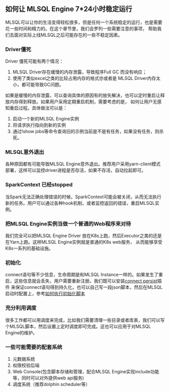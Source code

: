## 如何让 MLSQL Engine 7*24小时稳定运行

MLSQL可以让你的生活变得轻松很多，但是任何一个系统稳定的运行，也是需要花一些时间和精力的。在这个章节里，我们会罗列一些需要注意的事项，
帮助我们去面对实际上线MLSQL之后可能存在的一些不稳定因素。

### Driver僵死

Driver 僵死可能有两个情况：

1. MLSQL Driver存在缓慢的内存泄露，导致程序Full GC 而没有响应；
2. 使用了类似excel之类的比较占用内存的格式亦或者是 MLSQL Driver内存太小，都可能导致GC问题。

如果是缓慢的内存泄露，可以查询具体的原因有的放矢解决，也可以定时重启让释放内存得到释放。如果用户采用定期重启机制，需要考虑的是，
如何让用户无感知重启过程。具体做法可以是：

1. 启动一个新的MLSQL Engine实例
2. 将请求执行指向到新的实例
1. 通过!show jobs等命令查询旧的示例当前是不是有任务，如果没有任务，则杀死。

### MLSQL意外退出

各种原因都有可能导致MLSQL Engine意外退出。推荐用户采用yarn-client模式部署，这样可以监控driver进程是否存活，如果不存活，自动拉起即可。

### SparkContext 已经stopped

当Spark无法正确处理错误的时候，SparkContext可能会被关闭，从而无法执行新的任务。用户可以通过各种hook机制，或者监控返回的错误，重启MLSQL实例。


### 把MLSQL Engine实例当做一个普通的Web程序来对待

我们完全可以把MLSQL Engine Driver 放在K8s上跑，然后Executor之类的还是在Yarn上跑。这样MLSQL Engine实例就是普通的K8s web服务，
从而能够享受K8s一系列的基础设施。

### 初始化

connect语句等不少信息，生命周期是和MLSQL Instance一样的。如果发生了重启，这些信息就会丢失，用户需要重新注册。我们既可以安装[connect persist](https://github.com/allwefantasy/mlsql-plugins/tree/master/connect-persist)插件
来保证connect语句得到持久化，也可以自己写一段json脚本，然后在MLSQL启动时配置上，参考[如何执行初始化脚本](http://docs.mlsql.tech/zh/include/init.html)

### 充分利用调度

很多工作都可以用调度来完成，比如我们需要清理一些目录或者库表，我们可以写个MLSQL脚本，然后设置上定时调度即可完成。这也可以应用于对MLSQL Engine的维护。

### 一些可能需要的配套系统

1. 元数据系统
2. 权限校验后端
3. Web Console(包含脚本存储和管理，配合MLSQL Engine实现include功能等，同时可以对外提供web api服务)
4. 调度系统（推荐dolphin scheduler等）

